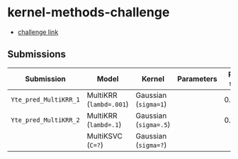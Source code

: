 # kernel-methods-challenge

- [challenge link](https://www.kaggle.com/c/mva-mash-kernel-methods-2021-2022)

## Submissions

| Submission            | Model                   | Kernel                | Parameters | Public score |
| --------------------- | ----------------------- | --------------------- | ---------- |:------------:|
| `Yte_pred_MultiKRR_1` | MultiKRR (`lambd=.001`) | Gaussian (`sigma=1`)  |            |   0.23300    |
| `Yte_pred_MultiKRR_2` | MultiKRR (`lambd=.1`)   | Gaussian (`sigma=.5`) |            |   0.11500    |
|                       | MultiKSVC (`C=?`)       | Gaussian (`sigma=?`)  |            |              |
